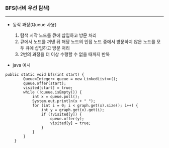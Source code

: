 ### BFS(너비 우선 탐색)
---

- 동작 과정(Queue 사용)
    1. 탐색 시작 노드를 큐에 삽입하고 방문 처리
    2. 큐에서 노드를 꺼낸 뒤 해당 노드의 인접 노드 중에서 방문하지 않은 노드를 모두 큐에 삽입하고 방문 처리
    3. 2번의 과정을 더 이상 수행할 수 없을 때까지 반복

- java 예시 
```
public static void bfs(int start) {
        Queue<Integer> queue = new LinkedList<>();
        queue.offer(start);
        visited[start] = true;
        while (!queue.isEmpty()) {
            int x = queue.poll();
            System.out.println(x + " ");
            for (int i = 0; i < graph.get(x).size(); i++) {
                int y = graph.get(x).get(i);
                if (!visited[y]) {
                    queue.offer(y);
                    visited[y] = true;
                }
            }
        }
    }
```
